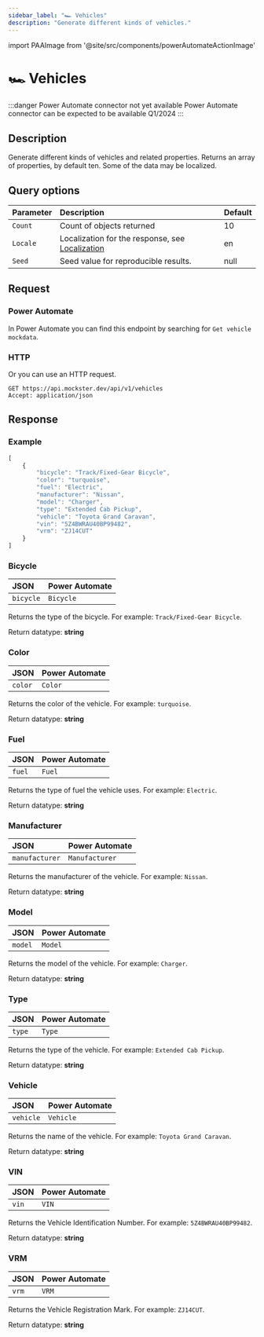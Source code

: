 ```yaml
---
sidebar_label: "🏎️ Vehicles"
description: "Generate different kinds of vehicles."
---
```


import PAAImage from '@site/src/components/powerAutomateActionImage'

# 🏎️ Vehicles

:::danger Power Automate connector not yet available
Power Automate connector can be expected to be available Q1/2024
:::

## Description

Generate different kinds of vehicles and related properties. Returns an array of properties, by default ten. Some of the data may be localized.

## Query options

|Parameter|Description|Default|
|---------|:---------|---------|
|`Count`| Count of objects returned | 10 |
|`Locale`| Localization for the response, see [Localization](./../localization) | en |
|`Seed` | Seed value for reproducible results. | null |

## Request

### Power Automate

In Power Automate you can find this endpoint by searching for `Get vehicle mockdata`.

<PAAImage src="/img/vehicles-action.jpg" alt="Get vehicle mockdata action" />

### HTTP

Or you can use an HTTP request.

```http title="HTTP"
GET https://api.mockster.dev/api/v1/vehicles
Accept: application/json  
```

## Response 

### Example 

```jsx title="JSON"
[
    {
        "bicycle": "Track/Fixed-Gear Bicycle",
        "color": "turquoise",
        "fuel": "Electric",
        "manufacturer": "Nissan",
        "model": "Charger",
        "type": "Extended Cab Pickup",
        "vehicle": "Toyota Grand Caravan",
        "vin": "5Z4BWRAU40BP99482",
        "vrm": "ZJ14CUT"
    }
]
```

### Bicycle

|JSON|Power Automate|
|:---------|:---------|
`bicycle`|`Bicycle`

Returns the type of the bicycle. For example: `Track/Fixed-Gear Bicycle`.

Return datatype: **string**

### Color

|JSON|Power Automate|
|:---------|:---------|
`color`|`Color`

Returns the color of the vehicle. For example: `turquoise`.

Return datatype: **string**

### Fuel

|JSON|Power Automate|
|:---------|:---------|
`fuel`|`Fuel`

Returns the type of fuel the vehicle uses. For example: `Electric`.

Return datatype: **string**

### Manufacturer

|JSON|Power Automate|
|:---------|:---------|
`manufacturer`|`Manufacturer`

Returns the manufacturer of the vehicle. For example: `Nissan`.

Return datatype: **string**

### Model

|JSON|Power Automate|
|:---------|:---------|
`model`|`Model`

Returns the model of the vehicle. For example: `Charger`.

Return datatype: **string**

### Type

|JSON|Power Automate|
|:---------|:---------|
`type`|`Type`

Returns the type of the vehicle. For example: `Extended Cab Pickup`.

Return datatype: **string**

### Vehicle

|JSON|Power Automate|
|:---------|:---------|
`vehicle`|`Vehicle`

Returns the name of the vehicle. For example: `Toyota Grand Caravan`.

Return datatype: **string**

### VIN

|JSON|Power Automate|
|:---------|:---------|
`vin`|`VIN`

Returns the Vehicle Identification Number. For example: `5Z4BWRAU40BP99482`.

Return datatype: **string**

### VRM

|JSON|Power Automate|
|:---------|:---------|
`vrm`|`VRM`

Returns the Vehicle Registration Mark. For example: `ZJ14CUT`.

Return datatype: **string**